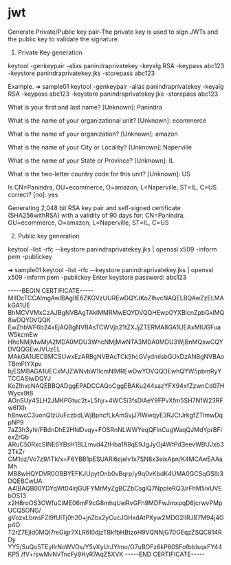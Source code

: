 # jwt

Generate Private/Public key pair-The private key is used to sign JWTs and the public key to validate the signature. 

1. Private Key generation

keytool -genkeypair -alias panindraprivatekey -keyalg RSA -keypass abc123 -keystore panindraprivatekey.jks -storepass abc123

Example.
➜  sample01 keytool -genkeypair -alias panindraprivatekey -keyalg RSA -keypass abc123 -keystore panindraprivatekey.jks -storepass abc123

What is your first and last name?
[Unknown]:  Panindra

What is the name of your organizational unit?
[Unknown]:  ecommerce

What is the name of your organization?
[Unknown]:  amazon

What is the name of your City or Locality?
[Unknown]:  Naperville

What is the name of your State or Province?
[Unknown]:  IL

What is the two-letter country code for this unit?
[Unknown]:  US

Is CN=Panindra, OU=ecommerce, O=amazon, L=Naperville, ST=IL, C=US correct?
[no]:  yes

Generating 2,048 bit RSA key pair and self-signed certificate (SHA256withRSA) with a validity of 90 days
for: CN=Panindra, OU=ecommerce, O=amazon, L=Naperville, ST=IL, C=US

2. Public key generation

keytool -list -rfc --keystore panindraprivatekey.jks | openssl x509 -inform pem -publickey

➜  sample01 keytool -list -rfc --keystore panindraprivatekey.jks | openssl x509 -inform pem -publickey
Enter keystore password:  abc123

-----BEGIN CERTIFICATE-----
MIIDcTCCAlmgAwIBAgIIE6ZKGVzUUREwDQYJKoZIhvcNAQELBQAwZzELMAkGA1UE
BhMCVVMxCzAJBgNVBAgTAklMMRMwEQYDVQQHEwpOYXBlcnZpbGxlMQ8wDQYDVQQK
EwZhbWF6b24xEjAQBgNVBAsTCWVjb21tZXJjZTERMA8GA1UEAxMIUGFuaW5kcmEw
HhcNMjMwMjA2MDA0MDU3WhcNMjMwNTA3MDA0MDU3WjBnMQswCQYDVQQGEwJVUzEL
MAkGA1UECBMCSUwxEzARBgNVBAcTCk5hcGVydmlsbGUxDzANBgNVBAoTBmFtYXpv
bjESMBAGA1UECxMJZWNvbW1lcmNlMREwDwYDVQQDEwhQYW5pbmRyYTCCASIwDQYJ
KoZIhvcNAQEBBQADggEPADCCAQoCggEBAKu244sazYFX94xfZzwnCd07HWycx9t8
AOnSUy4SLH2JMKPGtuc2t+L5hjr+4WCSi3fsDlAeY9FPvXfm5SH7NfW23RFw6fXh
h8nwcC3uonQIzUuFczbdLWjBpncfLkAmSvjJ7IWwqyE3RJCtJrkgfZTlmwDqpNP9
7aZ3h3yhi/FBdnDhE2HfdDvqy+FOSRnNLWWYeqQFlnCugWaqQJMdYprBFiexZrGb
ARuC50RxcSINE6YBsH1BLLmvd4ZtHba1R8qE9JgJyOj4WtPd3eevWBUJxb32TkZr
CM1oz/Vc7z9/ITk/x+F6YBB1pESUARi6cjelv1x7SN8x3eixApn/K4MCAwEAAaMh
MB8wHQYDVR0OBBYEFKJUpytOnb0vBqrp/y9q0vKbdK4UMA0GCSqGSIb3DQEBCwUA
A4IBAQB00YDYqWt04irjGUFYMrMyZgBCZbCsglQ7NppIeRQ3/rFhM5ivUVEbOS13
x2H8roOS3OWfuCiME06mF9cG8mhqUeiRvGFh9MDFwJmxpqD6jcrwvPMpUCQSONG/
gVozxLbmsFZl9fUITj0h20+jnZbx2yCucJGHxdAtPXyw2MDG2IlRJB7M94j4Gp4O
T2rZ7EjId0MQl7reGigr7XLR6l0djzTBkfbHBtzoH9VQNNjG70GEqzZSQC814RDy
YY5/SuQo5TEyIlrNoWVOs/Y5vXyUrJYlmo/O7uBOFz6kP80SFofbblsqxFY44KP5
/fV+rswMvNvTncFy9HyR7AqZ5XVK
-----END CERTIFICATE-----


